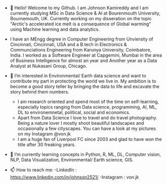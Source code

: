 - 👋 Hello! Welcome to my Github. I am Johnson Kamireddy and I am currently studying MSc in Data Science & AI at Bourenmouth University, Bournemouth, UK. Currently working on my disseration on the topic "Arctic's accelerated ice melt is a consequence of Global warming" using Machine learning and data analytics.

- I have an MEngg degree in Computer Engineering from Unviersity of Cincinnati, Cincinnati, USA and a B.tech in Electronics & Communciations Engineering from Karunya University, Coimbatore, India. I worked as a Software Engineer at Capgemini, Mumbai in the area of Business Intelligence for almost an year and Another year as a Data Analyst at Nukasani Group, Chicago.

- 👀 I’m interested in Environmental/ Earth data science and want to contribute my part in protecting the world we live in. My ambition is to become a good story teller by bringing the data to life and excavate the story behind them numbers.

  * I am research oriented and spend most of the time on self-learning, especially topics ranging from Data science, programming, AI, ML, DL to environemnetal, political, social
  and economics.
  * Apart from Data Science I love to travel and do travel photography. Being a nature lover I mostly shoot beautiful landscapes and occasionally a few cityscapes. You can have a 
  look at my pictures on my Instagram @von.jk
  * I am a huge fan of Liverpool FC since 2003 and glad to have won the title after 30 freaking years.   

- 🌱 I’m currently learning concepts in Python, R, ML, DL, Computer vision, NLP, Data Visualization, Environmental/ Earth science, GIS.

- 📫 How to reach me:
  -LinkedIn : https://www.linkedin.com/in/johnson2521/
  -Instagram : von.jk
<!---
johnson25/johnson25 is a ✨ special ✨ repository because its `README.md` (this file) appears on your GitHub profile.
You can click the Preview link to take a look at your changes.
--->
